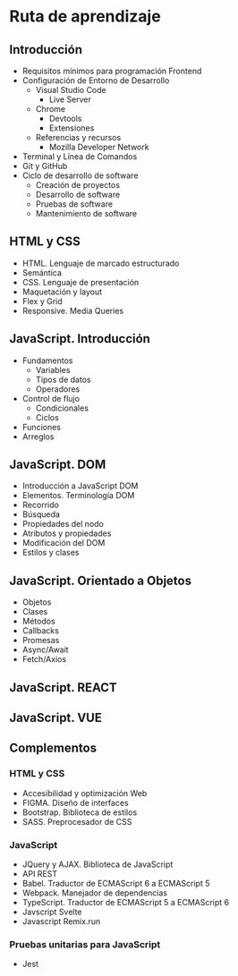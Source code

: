 <!-- 
- Curso de Computación Básica
- Curso Gratis de Programación Básica
- Curso Básico de Algoritmos y Pensamiento Lógico
- Curso de Introducción a la Web: Historia y Funcionamiento de Internet
- Fundamentos de Ingeniería de Software 
- Curso de flujo de desarrollo moderno CodeStream
- Curso de programación orientada a objetos
-->

# Ruta de aprendizaje

## Introducción
- Requisitos mínimos para programación Frontend
- Configuración de Entorno de Desarrollo 
    + Visual Studio Code
        - Live Server
    + Chrome
        - Devtools
        - Extensiones
    + Referencias y recursos 
        - Mozilla Developer Network
- Terminal y Línea de Comandos
- Git y GitHub
- Ciclo de desarrollo de software
    + Creación de proyectos
    + Desarrollo de software
    + Pruebas de software
    + Mantenimiento de software

## HTML y CSS
- HTML. Lenguaje de marcado estructurado
- Semántica
- CSS. Lenguaje de presentación
- Maquetación y layout
- Flex y Grid
- Responsive. Media Queries

## JavaScript. Introducción
- Fundamentos
    + Variables
    + Tipos de datos
    + Operadores
- Control de flujo
    + Condicionales
    + Ciclos
- Funciones
- Arreglos

## JavaScript. DOM
- Introducción a JavaScript DOM
- Elementos. Terminología DOM
- Recorrido
- Búsqueda
- Propiedades del nodo
- Atributos y propiedades
- Modificación del DOM
- Estilos y clases

## JavaScript. Orientado a Objetos
- Objetos
- Clases
- Métodos
- Callbacks
- Promesas
- Async/Await
- Fetch/Axios

## JavaScript. REACT
## JavaScript. VUE

## Complementos
### HTML y CSS
- Accesibilidad y optimización Web
- FIGMA. Diseño de interfaces
- Bootstrap. Biblioteca de estilos
- SASS. Preprocesador de CSS

### JavaScript 
- JQuery y AJAX. Biblioteca de JavaScript
- API REST
- Babel. Traductor de ECMAScript 6 a ECMAScript 5
- Webpack. Manejador de dependencias
- TypeScript. Traductor de ECMAScript 5 a ECMAScript 6
- Javscript Svelte
- Javascript Remix.run


### Pruebas unitarias para JavaScript
-   Jest


